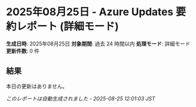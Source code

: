 # 2025年08月25日 - Azure Updates 要約レポート (詳細モード)

**生成日時**: 2025年08月25日
**対象期間**: 過去 24 時間以内
**処理モード**: 詳細モード
**更新件数**: 0 件

## 結果

本日の更新はありません。


*このレポートは自動生成されました - 2025-08-25 12:01:03 JST*